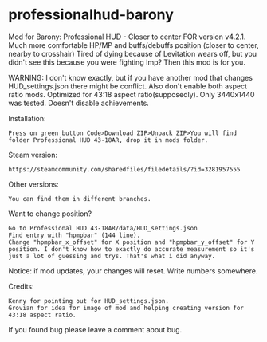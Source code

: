 # professionalhud-barony
Mod for Barony: Professional HUD - Closer to center
FOR version v4.2.1.
Much more comfortable HP/MP and buffs/debuffs position (closer to center, nearby to crosshair)
Tired of dying because of Levitation wears off, but you didn't see this because you were fighting Imp? Then this mod is for you.

WARNING:
I don't know exactly, but if you have another mod that changes HUD_settings.json there might be conflict. Also don't enable both aspect ratio mods.
Optimized for 43:18 aspect ratio(supposedly). Only 3440x1440 was tested.
Doesn't disable achievements.

Installation:

    Press on green button Code>Download ZIP>Unpack ZIP>You will find folder Professional HUD 43-18AR, drop it in mods folder.

Steam version:

    https://steamcommunity.com/sharedfiles/filedetails/?id=3281957555

Other versions:

    You can find them in different branches.

Want to change position?

    Go to Professional HUD 43-18AR/data/HUD_settings.json
    Find entry with "hpmpbar" (144 line).
    Change "hpmpbar_x_offset" for X position and "hpmpbar_y_offset" for Y position. I don't know how to exactly do accurate measurement so it's just a lot of guessing and trys. That's what i did anyway.

Notice: if mod updates, your changes will reset. Write numbers somewhere.

Credits:

    Kenny for pointing out for HUD_settings.json.
    Grovian for idea for image of mod and helping creating version for 43:18 aspect ratio.


If you found bug please leave a comment about bug.

